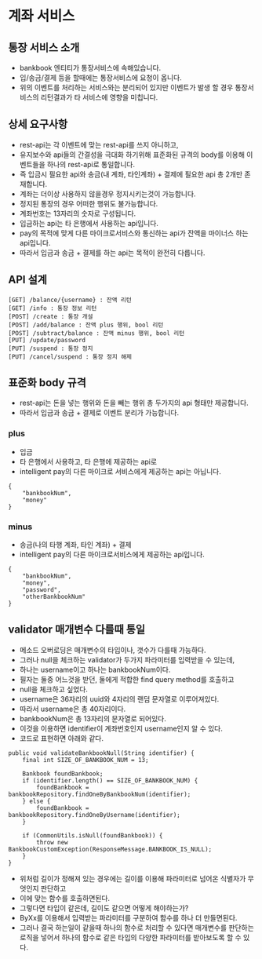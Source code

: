# 계좌 서비스

## 통장 서비스 소개
* bankbook 엔티티가 통장서비스에 속해있습니다.
* 입/송금/결제 등을 할때에는 통장서비스에 요청이 옵니다.
* 위의 이벤트를 처리하는 서비스와는 분리되어 있지만 이벤트가 발생 할 경우 통장서비스의 리턴결과가 타 서비스에 영향을 미칩니다.

## 상세 요구사항
* rest-api는 각 이벤트에 맞는 rest-api를 쓰지 아니하고,
* 유지보수와 api들의 간결성을 극대화 하기위해 표준화된 규격의 body를 이용해 이벤트들을 하나의 rest-api로 통일합니다.
* 즉 입금시 필요한 api와 송금(내 계좌, 타인계좌) + 결제에 필요한 api 총 2개만 존재합니다.
* 계좌는 더이상 사용하지 않을경우 정지시키는것이 가능합니다.
* 정지된 통장의 경우 어떠한 행위도 불가능합니다.
* 계좌번호는 13자리의 숫자로 구성됩니다.
* 입금하는 api는 타 은행에서 사용하는 api입니다.
* pay의 목적에 맞게 다른 마이크로서비스와 통신하는 api가 잔액을 마이너스 하는 api입니다.
* 따라서 입금과 송금 + 결제를 하는 api는 목적이 완전히 다릅니다.

## API 설계
```
[GET] /balance/{username} : 잔액 리턴
[GET] /info : 통장 정보 리턴
[POST] /create : 통장 개설
[POST] /add/balance : 잔액 plus 행위, bool 리턴
[POST] /subtract/balance : 잔액 minus 행위, bool 리턴
[PUT] /update/password
[PUT] /suspend : 통장 정지
[PUT] /cancel/suspend : 통장 정지 해제
```

## 표준화 body 규격
* rest-api는 돈을 넣는 행위와 돈을 빼는 행위 총 두가지의 api 형태만 제공합니다.
* 따라서 입금과 송금 + 결제로 이벤트 분리가 가능합니다.
### plus
* 입금
* 타 은행에서 사용하고, 타 은행에 제공하는 api로 
* intelligent pay의 다른 마이크로 서비스에게 제공하는 api는 아닙니다.
```
{
    "bankbookNum",
    "money"
}
```
### minus
* 송금(나의 타행 계좌, 타인 계좌) + 결제
* intelligent pay의 다른 마이크로서비스에게 제공하는 api입니다.
```
{
    "bankbookNum",
    "money",
    "password",
    "otherBankbookNum"
}
```

## validator 매개변수 다를때 통일
* 메소드 오버로딩은 매개변수의 타입이나, 갯수가 다를때 가능하다.
* 그러나 null을 체크하는 validator가 두가지 파라미터를 입력받을 수 있는데,
* 하나는 username이고 하나는 bankbookNum이다.
* 필자는 둘중 어느것을 받던, 둘에게 적합한 find query method를 호출하고
* null을 체크하고 싶었다.
* username은 36자리의 uuid와 4자리의 랜덤 문자열로 이루어져있다.
* 따라서 username은 총 40자리이다.
* bankbookNum은 총 13자리의 문자열로 되어있다.
* 이것을 이용하면 identifier이 계좌번호인지 username인지 알 수 있다.
* 코드로 표현하면 아래와 같다.
```
public void validateBankbookNull(String identifier) {
    final int SIZE_OF_BANKBOOK_NUM = 13;

    Bankbook foundBankbook;
    if (identifier.length() == SIZE_OF_BANKBOOK_NUM) {
        foundBankbook = bankbookRepository.findOneByBankbookNum(identifier);
    } else {
        foundBankbook = bankbookRepository.findOneByUsername(identifier);
    }

    if (CommonUtils.isNull(foundBankbook)) {
        throw new BankbookCustomException(ResponseMessage.BANKBOOK_IS_NULL);
    }
}
```
* 위처럼 길이가 정해져 있는 경우에는 길이를 이용해 파라미터로 넘어온 식별자가 무엇인지 판단하고
* 이에 맞는 함수를 호출하면된다.
* 그렇다면 타입이 같은데, 길이도 같으면 어떻게 해야하는가?
* ByXx를 이용해서 입력받는 파라미터를 구분하여 함수를 하나 더 만들면된다.
* 그러나 결국 하는일이 같을때 하나의 함수로 처리할 수 있다면 매개변수를 판단하는 로직을 넣어서 하나의 함수로 같은 타입의 다양한 파라미터를 받아보도록 할 수 있다.